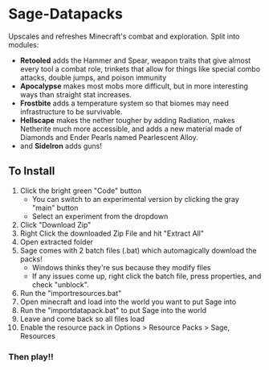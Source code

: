 # Sage-Datapacks
Upscales and refreshes Minecraft's combat and exploration.
Split into modules:
- <b>Retooled</b> adds the Hammer and Spear, weapon traits that give almost every tool a   combat role, trinkets that allow for things like special combo attacks, double jumps, and poison immunity
- <b>Apocalypse</b> makes most mobs more difficult, but in more interesting ways than straight stat increases.
- <b>Frostbite</b> adds a temperature system so that biomes may need infrastructure to be survivable.
- <b>Hellscape</b> makes the nether tougher by adding Radiation, makes Netherite much more accessible, and adds a new material made of Diamonds and Ender Pearls named Pearlescent Alloy.
- and <b>SideIron</b> adds guns!

## To Install
1. Click the bright green "Code" button
    * You can switch to an experimental version by clicking the gray "main" button
    * Select an experiment from the dropdown
2. Click "Download Zip"
3. Right Click the downloaded Zip File and hit "Extract All"
4. Open extracted folder
5. Sage comes with 2 batch files (.bat) which automagically download the packs!
    * Windows thinks they're sus because they modify files
    * If any issues come up, right click the batch file, press properties, and check "unblock".
6. Run the "importresources.bat"
7. Open minecraft and load into the world you want to put Sage into
8. Run the "importdatapack.bat" to put Sage into the world
9. Leave and come back so all files load
10. Enable the resource pack in Options > Resource Packs > Sage, Resources
### Then play!!
